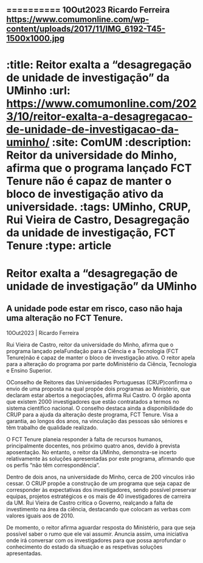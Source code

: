 
==========
10Out2023
Ricardo Ferreira
https://www.comumonline.com/wp-content/uploads/2017/11/IMG_6192-T45-1500x1000.jpg
---
:title: Reitor exalta a “desagregação de unidade de investigação” da UMinho
:url: https://www.comumonline.com/2023/10/reitor-exalta-a-desagregacao-de-unidade-de-investigacao-da-uminho/
:site: ComUM
:description: Reitor da universidade do Minho, afirma que o programa lançado FCT Tenure não é capaz de manter o bloco de investigação ativo da universidade.
:tags: UMinho, CRUP, Rui Vieira de Castro, Desagregação da unidade de investigação, FCT Tenure
:type: article
==========


# **Reitor exalta a “desagregação de unidade de investigação” da UMinho**

## A unidade pode estar em risco, caso não haja uma alteração no FCT Tenure.

10Out2023 | Ricardo Ferreira

Rui Vieira de Castro, reitor da universidade do Minho, afirma que o programa lançado pelaFundação para a Ciência e a Tecnologia (FCT Tenure)não é capaz de manter o bloco de investigação ativo. O reitor apela para a alteração do programa por parte doMinistério da Ciência, Tecnologia e Ensino Superior.

OConselho de Reitores das Universidades Portuguesas (CRUP)confirma o envio de uma proposta na qual propõe dois programas ao Ministério, que declaram estar abertos a negociações, afirma Rui Castro. O órgão aponta que existem 2000 investigadores que estão contratados a termos no sistema científico nacional. O conselho destaca ainda a disponibilidade do CRUP para a ajuda da alteração deste programa, FCT Tenure. Visa a garantia, ao longos dos anos, na vinculação das pessoas são séniores e têm trabalho de qualidade realizado.

O FCT Tenure planeia responder à falta de recursos humanos, principalmente docentes, nos próximo quatro anos, devido à prevista aposentação. No entanto, o reitor da UMinho, demonstra-se incerto relativamente às soluções apresentadas por este programa, afirmando que os perfis “não têm correspondência”.

Dentro de dois anos, na universidade do Minho, cerca de 200 vínculos irão cessar. O CRUP propõe a construção de um programa que seja capaz de corresponder às expectativas dos investigadores, sendo possível preservar equipas, projetos estratégicos e os mais de 40 investigadores de carreira da UM. Rui Vieira de Castro critica o Governo, realçando a falta de investimento na área da ciência, destacando que colocam as verbas com valores iguais aos de 2010.

De momento, o reitor afirma aguardar resposta do Ministério, para que seja possível saber o rumo que ele vai assumir. Anuncia assim, uma iniciativa onde irá conversar com os investigadores para que possa aprofundar o conhecimento do estado da situação e as respetivas soluções apresentadas.









